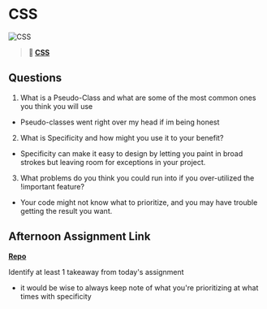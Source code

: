 # CSS

![CSS](https://bcw.blob.core.windows.net/public/cssUnit/1411879719053976)

> **📖 [CSS](https://codeworksacademy.com/fs-student-guide/resources/wk1/03-CSS)**

## Questions

1. What is a Pseudo-Class and what are some of the most common ones you think you will use
- Pseudo-classes went right over my head if im being honest
2. What is Specificity and how might you use it to your benefit?
- Specificity can make it easy to design by letting you paint in broad strokes but leaving room for exceptions in your project.
3. What problems do you think you could run into if you over-utilized the !important feature?
- Your code might not know what to prioritize, and you may have trouble getting the result you want.
## Afternoon Assignment Link

**[Repo](https://github.com/JonahWood/cool-site)**

Identify at least 1 takeaway from today's assignment
- it would be wise to always keep note of what you're prioritizing at what times with specificity